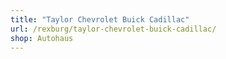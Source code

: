 ```yaml
---
title: "Taylor Chevrolet Buick Cadillac"
url: /rexburg/taylor-chevrolet-buick-cadillac/
shop: Autohaus
---
```

